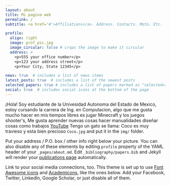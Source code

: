 ```yaml
---
layout: about
title: Mi pagina web
permalink: /
subtitle: <a href='#'>Affiliations</a>. Address. Contacts. Moto. Etc.

profile:
  align: right
  image: prof_pic.jpg
  image_circular: false # crops the image to make it circular
  address: >
    <p>555 your office number</p>
    <p>123 your address street</p>
    <p>Your City, State 12345</p>

news: true  # includes a list of news items
latest_posts: true  # includes a list of the newest posts
selected_papers: true # includes a list of papers marked as "selected={true}"
social: true  # includes social icons at the bottom of the page
---
```


¡Hola! Soy estudiante de la Univesidad Autonoma del Estado de Mexico, estoy cursando la carrera de Ing. en Computacion, algo que me gusta mucho hacer en mis tiempos libres es jugar Minecraft y los juegos shooter's, Me gusta aprender nuevas cosas hacer manualidades diseñar cosas como trabajos [YouTube](https://youtu.be/aJE5XUbKF0s) Tengo un gato se llama: Coco es muy travieso y esta bien precioso `Coco.jpg` and put it in the `img/` folder.

Put your address / P.O. box / other info right below your picture. You can also disable any of these elements by editing `profile` property of the YAML header of your `_pages/about.md`. Edit `_bibliography/papers.bib` and Jekyll will render your [publications page](/al-folio/publications/) automatically.

Link to your social media connections, too. This theme is set up to use [Font Awesome icons](http://fortawesome.github.io/Font-Awesome/) and [Academicons](https://jpswalsh.github.io/academicons/), like the ones below. Add your Facebook, Twitter, LinkedIn, Google Scholar, or just disable all of them.

